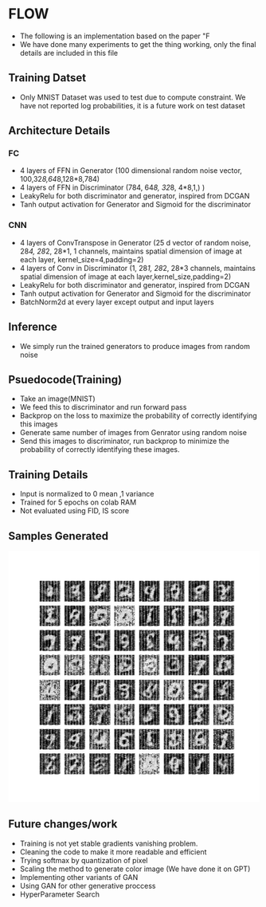 # FLOW
* The following is an implementation based on the paper "F
* We have done many experiments to get the thing working, only the final details are included in this file

## Training Datset
* Only MNIST Dataset was used to test due to compute constraint. We have not reported log probabilities, it is a future work on test dataset

## Architecture Details
### FC
* 4 layers of FFN in Generator (100 dimensional random noise vector, 100,32*8,64*8,128*8,784)   
* 4 layers of FFN in Discriminator (784, 64*8, 32*8, 4*8,1,) )
* LeakyRelu for both discriminator and generator, inspired from DCGAN
* Tanh output activation for Generator and Sigmoid for the discriminator

### CNN
* 4 layers of ConvTranspose in Generator (25 d vector of random noise, 28*4, 28*2, 28*1, 1  channels, maintains spatial dimension of image at each layer, kernel_size=4,padding=2)
* 4 layers of Conv in Discriminator (1, 28*1, 28*2, 28*3  channels, maintains spatial dimension of image at each layer,kernel_size,padding=2)
* LeakyRelu for both discriminator and generator, inspired from DCGAN
* Tanh output activation for Generator and Sigmoid for the discriminator
* BatchNorm2d at every layer except output and input layers  

## Inference
* We simply run the trained generators to produce images from random noise

## Psuedocode(Training)
* Take an image(MNIST)
* We feed  this to discriminator and run forward pass
* Backprop on the loss to maximize the probability of correctly identifying this images
* Generate same number of images from Genrator using random noise
* Send this images to discriminator, run backprop to minimize the probability of correctly identifying these images.

## Training Details
* Input is normalized to 0 mean ,1 variance
* Trained for 5  epochs on colab RAM
* Not evaluated using FID, IS score

## Samples Generated
 ![Samples](samples.jpeg)
 
## Future changes/work
* Training is not yet stable gradients vanishing problem.
* Cleaning the code to make it more readable and efficient
* Trying softmax by quantization of pixel
* Scaling the method to generate color image (We have done it on GPT)
* Implementing other variants of GAN
* Using GAN for other generative proccess
* HyperParameter Search

